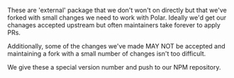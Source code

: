 These are 'external' package that we don't won't on directly but that we've forked with small changes we need 
to work with Polar. Ideally we'd get our chanages accepted upstream but often maintainers take forever to 
apply PRs.

Additionally, some of the changes we've made MAY NOT be accepted and maintaining a fork with a small number 
of changes isn't too difficult.

We give these a special version number and push to our NPM repository.
